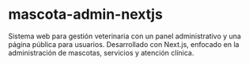 # mascota-admin-nextjs
Sistema web para gestión veterinaria con un panel administrativo y una página pública para usuarios. Desarrollado con Next.js, enfocado en la administración de mascotas, servicios y atención clínica.
